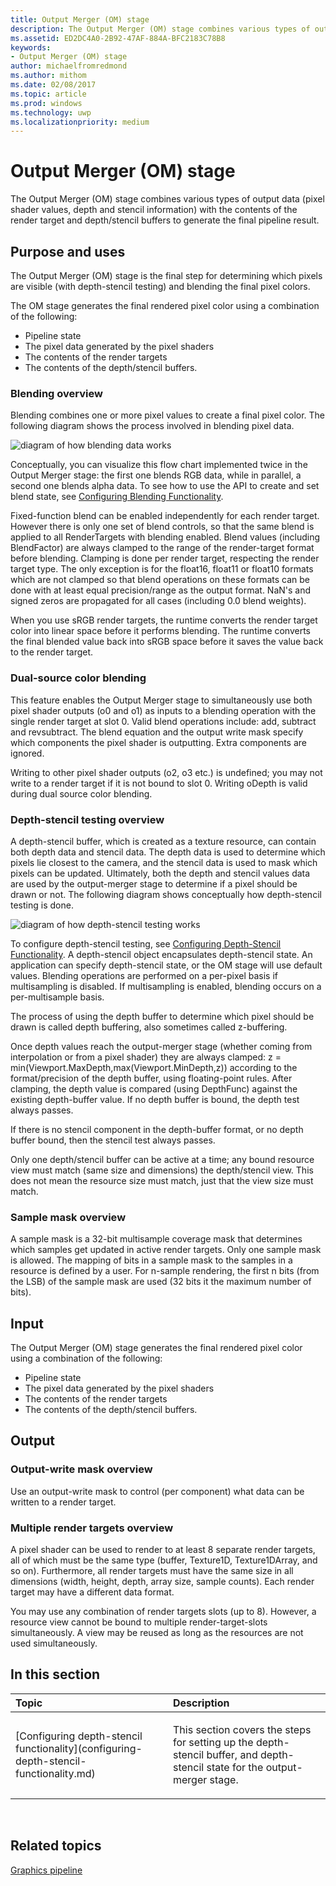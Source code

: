 ```yaml
---
title: Output Merger (OM) stage
description: The Output Merger (OM) stage combines various types of output data (pixel shader values, depth and stencil information) with the contents of the render target and depth/stencil buffers to generate the final pipeline result.
ms.assetid: ED2DC4A0-2B92-47AF-884A-BFC2183C78B8
keywords:
- Output Merger (OM) stage
author: michaelfromredmond
ms.author: mithom
ms.date: 02/08/2017
ms.topic: article
ms.prod: windows
ms.technology: uwp
ms.localizationpriority: medium
---
```


# Output Merger (OM) stage


The Output Merger (OM) stage combines various types of output data (pixel shader values, depth and stencil information) with the contents of the render target and depth/stencil buffers to generate the final pipeline result.

## <span id="Purpose-and-uses"></span><span id="purpose-and-uses"></span><span id="PURPOSE-AND-USES"></span>Purpose and uses


The Output Merger (OM) stage is the final step for determining which pixels are visible (with depth-stencil testing) and blending the final pixel colors.

The OM stage generates the final rendered pixel color using a combination of the following:

-   Pipeline state
-   The pixel data generated by the pixel shaders
-   The contents of the render targets
-   The contents of the depth/stencil buffers.

### <span id="Blending-overview"></span><span id="blending-overview"></span><span id="BLENDING-OVERVIEW"></span>Blending overview

Blending combines one or more pixel values to create a final pixel color. The following diagram shows the process involved in blending pixel data.

![diagram of how blending data works](images/d3d10-blend-state.png)

Conceptually, you can visualize this flow chart implemented twice in the Output Merger stage: the first one blends RGB data, while in parallel, a second one blends alpha data. To see how to use the API to create and set blend state, see [Configuring Blending Functionality](https://msdn.microsoft.com/library/windows/desktop/bb205072).

Fixed-function blend can be enabled independently for each render target. However there is only one set of blend controls, so that the same blend is applied to all RenderTargets with blending enabled. Blend values (including BlendFactor) are always clamped to the range of the render-target format before blending. Clamping is done per render target, respecting the render target type. The only exception is for the float16, float11 or float10 formats which are not clamped so that blend operations on these formats can be done with at least equal precision/range as the output format. NaN's and signed zeros are propagated for all cases (including 0.0 blend weights).

When you use sRGB render targets, the runtime converts the render target color into linear space before it performs blending. The runtime converts the final blended value back into sRGB space before it saves the value back to the render target.

### <span id="Dual-source-color-blending"></span><span id="dual-source-color-blending"></span><span id="DUAL-SOURCE-COLOR-BLENDING"></span>Dual-source color blending

This feature enables the Output Merger stage to simultaneously use both pixel shader outputs (o0 and o1) as inputs to a blending operation with the single render target at slot 0. Valid blend operations include: add, subtract and revsubtract. The blend equation and the output write mask specify which components the pixel shader is outputting. Extra components are ignored.

Writing to other pixel shader outputs (o2, o3 etc.) is undefined; you may not write to a render target if it is not bound to slot 0. Writing oDepth is valid during dual source color blending.

### <span id="Depth-Stencil-Test"></span><span id="depth-stencil-test"></span><span id="DEPTH-STENCIL-TEST"></span>Depth-stencil testing overview

A depth-stencil buffer, which is created as a texture resource, can contain both depth data and stencil data. The depth data is used to determine which pixels lie closest to the camera, and the stencil data is used to mask which pixels can be updated. Ultimately, both the depth and stencil values data are used by the output-merger stage to determine if a pixel should be drawn or not. The following diagram shows conceptually how depth-stencil testing is done.

![diagram of how depth-stencil testing works](images/d3d10-depth-stencil-test.png)

To configure depth-stencil testing, see [Configuring Depth-Stencil Functionality](configuring-depth-stencil-functionality.md). A depth-stencil object encapsulates depth-stencil state. An application can specify depth-stencil state, or the OM stage will use default values. Blending operations are performed on a per-pixel basis if multisampling is disabled. If multisampling is enabled, blending occurs on a per-multisample basis.

The process of using the depth buffer to determine which pixel should be drawn is called depth buffering, also sometimes called z-buffering.

Once depth values reach the output-merger stage (whether coming from interpolation or from a pixel shader) they are always clamped: z = min(Viewport.MaxDepth,max(Viewport.MinDepth,z)) according to the format/precision of the depth buffer, using floating-point rules. After clamping, the depth value is compared (using DepthFunc) against the existing depth-buffer value. If no depth buffer is bound, the depth test always passes.

If there is no stencil component in the depth-buffer format, or no depth buffer bound, then the stencil test always passes.

Only one depth/stencil buffer can be active at a time; any bound resource view must match (same size and dimensions) the depth/stencil view. This does not mean the resource size must match, just that the view size must match.

### <span id="Sample-Mask"></span><span id="sample-mask"></span><span id="SAMPLE-MASK"></span>Sample mask overview

A sample mask is a 32-bit multisample coverage mask that determines which samples get updated in active render targets. Only one sample mask is allowed. The mapping of bits in a sample mask to the samples in a resource is defined by a user. For n-sample rendering, the first n bits (from the LSB) of the sample mask are used (32 bits it the maximum number of bits).

## <span id="Input"></span><span id="input"></span><span id="INPUT"></span>Input


The Output Merger (OM) stage generates the final rendered pixel color using a combination of the following:

-   Pipeline state
-   The pixel data generated by the pixel shaders
-   The contents of the render targets
-   The contents of the depth/stencil buffers.

## <span id="Output"></span><span id="output"></span><span id="OUTPUT"></span>Output


### <span id="Output-write-mask-overview"></span><span id="output-write-mask-overview"></span><span id="OUTPUT-WRITE-MASK-OVERVIEW"></span>Output-write mask overview

Use an output-write mask to control (per component) what data can be written to a render target.

### <span id="Multiple-render-targets-overview"></span><span id="multiple-render-targets-overview"></span><span id="MULTIPLE-RENDER-TARGETS-OVERVIEW"></span>Multiple render targets overview

A pixel shader can be used to render to at least 8 separate render targets, all of which must be the same type (buffer, Texture1D, Texture1DArray, and so on). Furthermore, all render targets must have the same size in all dimensions (width, height, depth, array size, sample counts). Each render target may have a different data format.

You may use any combination of render targets slots (up to 8). However, a resource view cannot be bound to multiple render-target-slots simultaneously. A view may be reused as long as the resources are not used simultaneously.

## <span id="in-this-section"></span>In this section


<table>
<colgroup>
<col width="50%" />
<col width="50%" />
</colgroup>
<thead>
<tr class="header">
<th align="left">Topic</th>
<th align="left">Description</th>
</tr>
</thead>
<tbody>
<tr class="odd">
<td align="left"><p>[Configuring depth-stencil functionality](configuring-depth-stencil-functionality.md)</p></td>
<td align="left"><p>This section covers the steps for setting up the depth-stencil buffer, and depth-stencil state for the output-merger stage.</p></td>
</tr>
</tbody>
</table>

 

## <span id="related-topics"></span>Related topics


[Graphics pipeline](graphics-pipeline.md)

 

 





